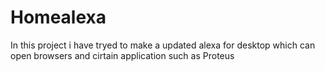 # Homealexa
In this project i have tryed to make a updated alexa for desktop which can open browsers and cirtain application such as Proteus

